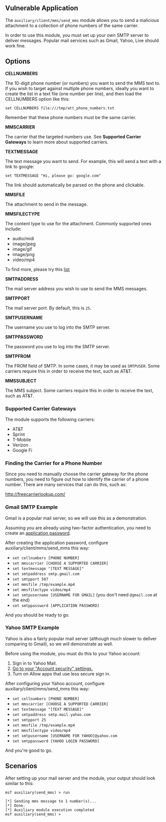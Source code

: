 ## Vulnerable Application

The ```auxiliary/client/mms/send_mms``` module allows you to send a malicious attachment to a
collection of phone numbers of the same carrier.

In order to use this module, you must set up your own SMTP server to deliver messages. Popular
mail services such as Gmail, Yahoo, Live should work fine.

## Options

**CELLNUMBERS**

The 10-digit phone number (or numbers) you want to send the MMS text to. If you wish to target
against multiple phone numbers, ideally you want to create the list in a text file (one number per
line), and then load the CELLNUMBERS option like this:

```
set CELLNUMBERS file:///tmp/att_phone_numbers.txt
```

Remember that these phone numbers must be the same carrier.

**MMSCARRIER**

The carrier that the targeted numbers use. See **Supported Carrier Gateways** to learn more about
supported carriers.

**TEXTMESSAGE**

The text message you want to send. For example, this will send a text with a link to google:

```
set TEXTMESSAGE "Hi, please go: google.com"
```

The link should automatically be parsed on the phone and clickable.

**MMSFILE**

The attachment to send in the message.

**MMSFILECTYPE**

The content type to use for the attachment. Commonly supported ones include:

* audio/midi
* image/jpeg
* image/gif
* image/png
* video/mp4

To find more, please try this [list](http://www.freeformatter.com/mime-types-list.html)

**SMTPADDRESS**

The mail server address you wish to use to send the MMS messages.

**SMTPPORT**

The mail server port. By default, this is ```25```.

**SMTPUSERNAME**

The username you use to log into the SMTP server.

**SMTPPASSWORD**

The password you use to log into the SMTP server.

**SMTPFROM**

The FROM field of SMTP. In some cases, it may be used as ```SMTPUSER```. Some carriers require this
in order to receive the text, such as AT&T.

**MMSSUBJECT**

The MMS subject. Some carriers require this in order to receive the text, such as AT&T.

### Supported Carrier Gateways

The module supports the following carriers:

* AT&T
* Sprint
* T-Mobile
* Verizon
* Google Fi

### Finding the Carrier for a Phone Number

Since you need to manually choose the carrier gateway for the phone numbers, you need to figure out
how to identify the carrier of a phone number. There are many services that can do this, such as:

http://freecarrierlookup.com/

### Gmail SMTP Example

Gmail is a popular mail server, so we will use this as a demonstration.

Assuming you are already using two-factor authentication, you need to create an [application password](https://support.google.com/accounts/answer/185833?hl=en).

After creating the application password, configure auxiliary/client/mms/send_mms this way:

* ```set cellnumbers [PHONE NUMBER]```
* ```set mmscarrier [CHOOSE A SUPPORTED CARRIER]```
* ```set textmessage "[TEXT MESSAGE]"```
* ```set smtpaddress smtp.gmail.com```
* ```set smtpport 587```
* ```set mmsfile /tmp/example.mp4```
* ```set mmsfilectype video/mp4```
* ```set smtpusername [USERNAME FOR GMAIL]``` (you don't need ```@gmail.com``` at the end)
* ```set smtppassword [APPLICATION PASSWORD]```

And you should be ready to go.

### Yahoo SMTP Example

Yahoo is also a fairly popular mail server (although much slower to deliver comparing to Gmail),
so we will demonstrate as well.

Before using the module, you must do this to your Yahoo account:

1. Sign in to Yahoo Mail.
2. [Go to your "Account security" settings.](https://login.yahoo.com/account/security#less-secure-apps)
3. Turn on Allow apps that use less secure sign in.

After configuring your Yahoo account, configure auxiliary/client/mms/send_mms this way:

* ```set cellnumbers [PHONE NUMBER]```
* ```set mmscarrier [CHOOSE A SUPPORTED CARRIER]```
* ```set textmessage "[TEXT MESSAGE]"```
* ```set smtpaddress smtp.mail.yahoo.com```
* ```set smtpport 25```
* ```set mmsfile /tmp/example.mp4```
* ```set mmsfilectype video/mp4```
* ```set smtpusername [USERNAME FOR YAHOO]@yahoo.com```
* ```set smtppassword [YAHOO LOGIN PASSWORD]```

And you're good to go.

## Scenarios

After setting up your mail server and the module, your output should look similar to this:

```
msf auxiliary(send_mms) > run

[*] Sending mms message to 1 number(s)...
[*] Done.
[*] Auxiliary module execution completed
msf auxiliary(send_mms) > 
```
